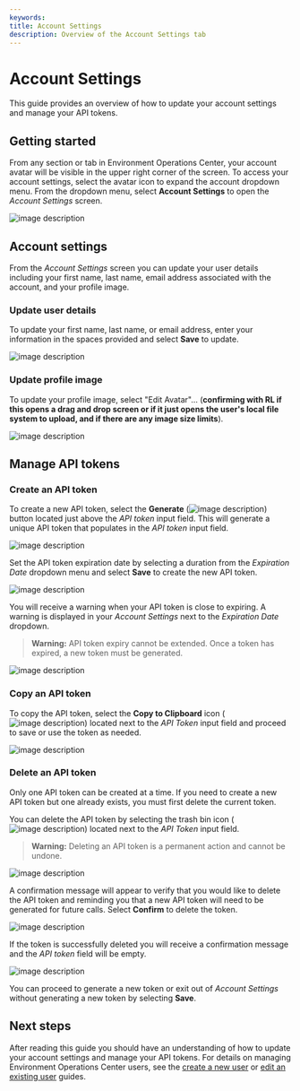 ```yaml
---
keywords:
title: Account Settings
description: Overview of the Account Settings tab
---
```

# Account Settings

This guide provides an overview of how to update your account settings and manage your API tokens.

## Getting started

From any section or tab in Environment Operations Center, your account avatar will be visible in the upper right corner of the screen. To access your account settings, select the avatar icon to expand the account dropdown menu. From the dropdown menu, select **Account Settings** to open the *Account Settings* screen.

![image description](images/account-select-settings.png)

## Account settings

From the *Account Settings* screen you can update your user details including your first name, last name, email address associated with the account, and your profile image. 

### Update user details

To update your first name, last name, or email address, enter your information in the spaces provided and select **Save** to update.

![image description](images/account-userdetails.png)

### Update profile image

To update your profile image, select "Edit Avatar"... (**confirming with RL if this opens a drag and drop screen or if it just opens the user's local file system to upload, and if there are any image size limits**).

![image description](images/account-edit-avatar.png)

## Manage API tokens

### Create an API token

To create a new API token, select the **Generate** (![image description](images/icon-generate.png)) button located just above the *API token* input field. This will generate a unique API token that populates in the *API token* input field.

![image description](images/account-select-generate.png)

Set the API token expiration date by selecting a duration from the *Expiration Date* dropdown menu and select **Save** to create the new API token.

![image description](images/account-expiration-dropdown.png)

You will receive a warning when your API token is close to expiring. A warning is displayed in your *Account Settings* next to the *Expiration Date* dropdown.

> **Warning:** API token expiry cannot be extended. Once a token has expired, a new token must be generated.

![image description](images/account-expiration-warning.png)

### Copy an API token

To copy the API token, select the **Copy to Clipboard** icon (![image description](images/icon-copy.png)) located next to the *API Token* input field and proceed to save or use the token as needed.

![image description](images/account-select-copy.png)

### Delete an API token

Only one API token can be created at a time. If you need to create a new API token but one already exists, you must first delete the current token.

You can delete the API token by selecting the trash bin icon (![image description](images/icon-delete.png)) located next to the *API Token* input field.

> **Warning:** Deleting an API token is a permanent action and cannot be undone.

![image description](images/account-select-delete.png)

A confirmation message will appear to verify that you would like to delete the API token and reminding you that a new API token will need to be generated for future calls. Select **Confirm** to delete the token.

![image description](images/account-confirm-delete.png)

If the token is successfully deleted you will receive a confirmation message and the *API token* field will be empty.

![image description](images/account-delete-success.png)

You can proceed to generate a new token or exit out of *Account Settings* without generating a new token by selecting **Save**.

## Next steps

After reading this guide you should have an understanding of how to update your account settings and manage your API tokens. For details on managing Environment Operations Center users, see the [create a new user](../user-management/create-user.md) or [edit an existing user](../user-management/edit-user.md) guides.
